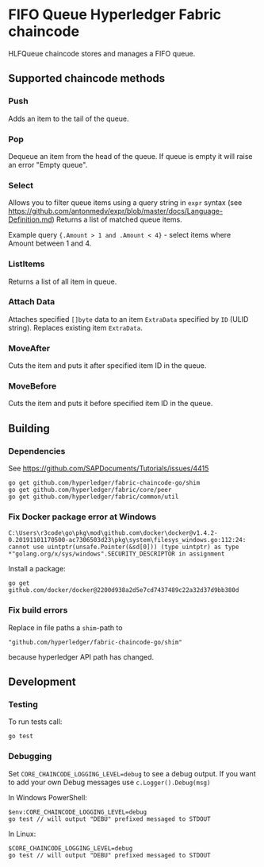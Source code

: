 # FIFO Queue Hyperledger Fabric chaincode

HLFQueue chaincode stores and manages a FIFO queue.


## Supported chaincode methods

### Push

Adds an item to the tail of the queue.

### Pop

Dequeue an item from the head of the queue. If queue is empty it will raise an error "Empty queue".

### Select

Allows you to filter queue items using a query string in `expr` syntax (see https://github.com/antonmedv/expr/blob/master/docs/Language-Definition.md)
Returns a list of matched queue items.

Example query `{.Amount > 1 and .Amount < 4}` - select items where Amount between 1 and 4.

### ListItems

Returns a list of all item in queue.

### Attach Data

Attaches specified `[]byte` data to an item `ExtraData` specified by `ID` (ULID string).
Replaces existing item `ExtraData`.

### MoveAfter

Cuts the item and puts it after specified item ID in the queue.

### MoveBefore

Cuts the item and puts it before specified item ID in the queue.


## Building


### Dependencies 

See https://github.com/SAPDocuments/Tutorials/issues/4415

	go get github.com/hyperledger/fabric-chaincode-go/shim
	go get github.com/hyperledger/fabric/core/peer
	go get github.com/hyperledger/fabric/common/util


### Fix Docker package error at Windows

`C:\Users\r3code\go\pkg\mod\github.com\docker\docker@v1.4.2-0.20191101170500-ac7306503d23\pkg\system\filesys_windows.go:112:24: cannot use uintptr(unsafe.Pointer(&sd[0])) (type uintptr) as type *"golang.org/x/sys/windows".SECURITY_DESCRIPTOR in assignment`

Install a package:

	go get github.com/docker/docker@2200d938a2d5e7cd7437489c22a32d37d9bb380d


### Fix build errors

Replace in file paths a `shim`-path to 

	"github.com/hyperledger/fabric-chaincode-go/shim"

because hyperledger API path has changed.

## Development

### Testing 

To run tests call:

	go test

### Debugging 

Set `CORE_CHAINCODE_LOGGING_LEVEL=debug` to see a debug output.
If you want to add your own Debug messages use `c.Logger().Debug(msg)`

In Windows PowerShell:

	$env:CORE_CHAINCODE_LOGGING_LEVEL=debug
	go test // will output "DEBU" prefixed messaged to STDOUT

In Linux:

	$CORE_CHAINCODE_LOGGING_LEVEL=debug
	go test // will output "DEBU" prefixed messaged to STDOUT



